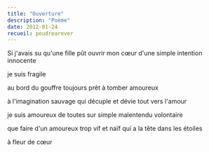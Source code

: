 ```yaml
---
title: "Ouverture"
description: "Poème"
date: 2012-01-24
recueil: poudrearever
---
```


Si j'avais su qu'une fille pût ouvrir mon cœur
d'une simple intention
innocente

je suis fragile

au bord du gouffre toujours
prêt à tomber
amoureux

à l'imagination sauvage
qui décuple et dévie tout
vers l'amour

je suis amoureux de toutes
sur simple malentendu
volontaire

que faire d'un amoureux
trop vif et naïf
qui a la tête dans les étoiles

à fleur de cœur
